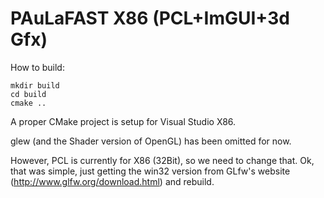 PAuLaFAST X86
(PCL+ImGUI+3d Gfx)
=====

How to build:

    mkdir build
    cd build
    cmake ..

A proper CMake project is setup for Visual Studio X86.

glew (and the Shader version of OpenGL) has been omitted for now.

However, PCL is currently for X86 (32Bit), so we need to change that.
Ok, that was simple, just getting the win32 version from GLfw's website (http://www.glfw.org/download.html) and rebuild.
